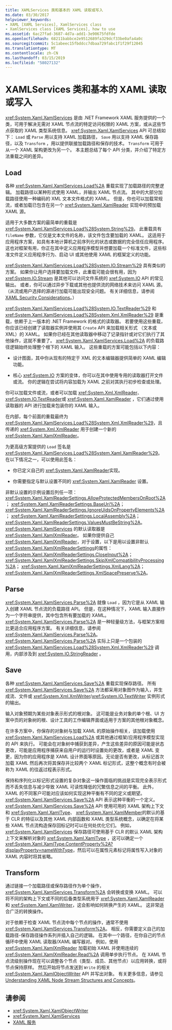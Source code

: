```yaml
---
title: XAMLServices 类和基本的 XAML 读取或写入
ms.date: 03/30/2017
helpviewer_keywords:
- XAML [XAML Services], XamlServices class
- XamlServices class [XAML Services], how to use
ms.assetid: 6ac27fad-3687-4d7a-add1-3e90675fdfde
ms.openlocfilehash: 68211babbce2e9512689fa329dcf33be0afa4a0c
ms.sourcegitcommit: 5c1abeec15fbddcc7dbaa729fabc1f1f29f12045
ms.translationtype: MT
ms.contentlocale: zh-CN
ms.lasthandoff: 03/15/2019
ms.locfileid: "58027132"
---
```

# <a name="xamlservices-class-and-basic-xaml-reading-or-writing"></a>XAMLServices 类和基本的 XAML 读取或写入
<xref:System.Xaml.XamlServices> 是由 .NET Framework XAML 服务提供的一个类，可用于解决无需对 XAML 节点流的特定访问权限的 XAML 方案，或从这些节点获取的 XAML 类型系统信息。 <xref:System.Xaml.XamlServices> API 可总结如下： `Load` 或 `Parse` 用以支持 XAML 加载路径， `Save` 用以支持 XAML 保存路径，以及 `Transform` ，用以提供联接加载路径和保存的技术。 `Transform` 可用于从一个 XAML 架构更改为另一个。 本主题总结了每个 API 分类，并介绍了特定方法重载之间的差异。  
  
<a name="load"></a>   
## <a name="load"></a>Load  
 各种 <xref:System.Xaml.XamlServices.Load%2A> 重载实现了加载路径的完整逻辑。 加载路径以某种形式使用 XAML，并输出 XAML 节点流。 其中的大部分加载路径使用一种编码的 XML 文本文件格式的 XAML。 但是，你也可以加载常规流，或者加载已包含在另一个 <xref:System.Xaml.XamlReader> 实现中的预加载 XAML 源。  
  
 适用于大多数方案的最简单的重载是 <xref:System.Xaml.XamlServices.Load%28System.String%29>。 此重载具有 `fileName` 参数，它仅是文本文件的名称，该文件包含要加载的 XAML。 这适用于应用程序方案，如具有本地计算机之前序列化的状态或数据的完全信任应用程序。 这也对框架有用，你正在其中定义应用程序模型并想要加载一个标准文件，这些标准文件定义应用程序行为、启动 UI 或其他使用 XAML 的框架定义的功能。  
  
 <xref:System.Xaml.XamlServices.Load%28System.IO.Stream%29> 具有类似的方案。 如果你让用户选择要加载文件，此重载可能会很有用，因为 <xref:System.IO.Stream> 是其他可以访问文件系统的 <xref:System.IO> API 的常见输出。 或者，你可以通过异步下载或其他也提供流的网络技术来访问 XAML 源。 （从流或用户选择的源进行加载可能出现安全问题。 有关详细信息，请参阅 [XAML Security Considerations](xaml-security-considerations.md)。）  
  
 <xref:System.Xaml.XamlServices.Load%28System.IO.TextReader%29> 和 <xref:System.Xaml.XamlServices.Load%28System.Xml.XmlReader%29> 是重载，依赖于上一版本的 .NET Framework 的格式的读取器。 若要使用这些重载，你应该已经创建了读取器实例并使用其 `Create` API 来加载相关形式 （文本或 XML）的 XAML。 如果你已经在其他读取器中移动了记录指针或对它们执行了其他操作，这就不重要了。 <xref:System.Xaml.XamlServices.Load%2A> 的负载路径逻辑始终处理整个根下的 XAML 输入。 这些重载的方案可能包括以下内容：  
  
-   设计图面，其中你从现有的特定于 XML 的文本编辑器提供简单的 XAML 编辑功能。  
  
-   核心 <xref:System.IO> 方案的变体，你可以在其中使用专用的读取器打开文件或流。 你的逻辑在尝试将内容加载为 XAML 之前对其执行初步检查或处理。  
  
 你可以加载文件或流，或者可以加载 <xref:System.Xml.XmlReader>、 <xref:System.IO.TextReader>或 <xref:System.Xaml.XamlReader> ，它们通过使用读取器的 API 进行加载来包装你的 XAML 输入。  
  
 在内部，每个前面的重载最终为 <xref:System.Xaml.XamlServices.Load%28System.Xml.XmlReader%29>，且传递的 <xref:System.Xml.XmlReader> 用于创建一个新的 <xref:System.Xaml.XamlXmlReader>。  
  
 为更高级方案提供的 `Load` 签名是 <xref:System.Xaml.XamlServices.Load%28System.Xaml.XamlReader%29>。 在以下情况之一，可以使用此签名：  
  
-   你已定义自己的 <xref:System.Xaml.XamlReader>实现。  
  
-   你需要指定与默认设置不同的 <xref:System.Xaml.XamlReader> 设置。  
  
 非默认设置的示例设置后列任一项： <xref:System.Xaml.XamlReaderSettings.AllowProtectedMembersOnRoot%2A>； <xref:System.Xaml.XamlReaderSettings.BaseUri%2A>； <xref:System.Xaml.XamlReaderSettings.IgnoreUidsOnPropertyElements%2A>； <xref:System.Xaml.XamlReaderSettings.LocalAssembly%2A>； <xref:System.Xaml.XamlReaderSettings.ValuesMustBeString%2A>。 <xref:System.Xaml.XamlServices> 的默认读取器是 <xref:System.Xaml.XamlXmlReader>。 如果你提供自己 <xref:System.Xaml.XamlXmlReader>，对于设置，以下是用以设置非默认 <xref:System.Xaml.XamlXmlReaderSettings>的属性： <xref:System.Xaml.XamlXmlReaderSettings.CloseInput%2A>； <xref:System.Xaml.XamlXmlReaderSettings.SkipXmlCompatibilityProcessing%2A>； <xref:System.Xaml.XamlXmlReaderSettings.XmlLang%2A>； <xref:System.Xaml.XamlXmlReaderSettings.XmlSpacePreserve%2A>。  
  
<a name="parse"></a>   
## <a name="parse"></a>Parse  
 <xref:System.Xaml.XamlServices.Parse%2A> 就像 `Load` ，因为它是从 XAML 输入创建 XAML 节点流的负载路径 API。 但是，在这种情况下，XAML 输入直接作为一个字符串提供，其中包含所有要加载的 XAML。 <xref:System.Xaml.XamlServices.Parse%2A> 是一种轻量级方法，与框架方案相比更适合应用程序方案。 有关详细信息，请参阅 <xref:System.Xaml.XamlServices.Parse%2A>。 <xref:System.Xaml.XamlServices.Parse%2A> 实际上只是一个包装的 <xref:System.Xaml.XamlServices.Load%28System.Xml.XmlReader%29> 调用，内部涉及到 <xref:System.IO.StringReader> 。  
  
<a name="save"></a>   
## <a name="save"></a>Save  
 各种 <xref:System.Xaml.XamlServices.Save%2A> 重载实现保存路径。 所有 <xref:System.Xaml.XamlServices.Save%2A> 方法都采用对象图作为输入，并生成流、文件或 <xref:System.Xml.XmlWriter>/<xref:System.IO.TextWriter> 实例形式的输出。  
  
 输入对象预期为某些对象表示形式的根对象。 这可能是业务对象的单个根、UI 方案中页的对象树的根、设计工具的工作编辑界面或适用于方案的其他根对象概念。  
  
 在许多方案中，你保存的对象树与加载 XAML 的原始操作相关，该加载使用 <xref:System.Xaml.XamlServices.Load%2A> 或其他通过框架/应用程序模型实现的 API 来执行。 可能会在对象树中捕获到差异，产生这些差异的原因可能是状态更改，可能是应用程序捕获来自用户的运行时设置处的更改，或者是 XAML 变更，因为你的应用程序是 XAML 设计界面等原因。无论是否有更改，从标记首次加载 XAML 然后再次将其保存并比较两个 XAML 标记形式，这整个概念有时会被称为 XAML 的往返过程表示形式。  
  
 保持和序列化以标记形式设置的复杂对象这一操作面临的挑战是实现完全表示形式而不丢失信息与减少导致 XAML 可读性降低的冗繁信息之间的平衡。 此外，XAML 的不同客户可能对应该如何实现这种平衡有不同的定义或期望。 <xref:System.Xaml.XamlServices.Save%2A> API 表示这种平衡的一个定义。 <xref:System.Xaml.XamlServices.Save%2A> API 使用可用的 XAML 架构上下文和 <xref:System.Xaml.XamlType>、 <xref:System.Xaml.XamlMember>的默认的基于 CLR 的特征以及其他 XAML 内部函数和 XAML 类型系统概念，以确定在将某些 XAML 节点流构造保存回标记时可以在何处优化它们。 例如， <xref:System.Xaml.XamlServices> 保存路径可使用基于 CLR 的默认 XAML 架构上下文来解析对象的 <xref:System.Xaml.XamlType> ，这可以确定一个 <xref:System.Xaml.XamlType.ContentProperty%2A?displayProperty=nameWithType>，然后可以在属性元素标记将属性写入对象的 XAML 内容时将其省略。  
  
<a name="transform"></a>   
## <a name="transform"></a>Transform  
 通过链接一个加载路径或保存路径作为单个操作，<xref:System.Xaml.XamlServices.Transform%2A> 会转换或变换 XAML。 可以将不同的架构上下文或不同的后备类型系统用于 <xref:System.Xaml.XamlReader> 和 <xref:System.Xaml.XamlWriter>，这会影响如何转换产生的 XAML。 这非常适合广泛的转换操作。  
  
 对于依赖于检查 XAML 节点流中每个节点的操作，通常不使用 <xref:System.Xaml.XamlServices.Transform%2A>。 相反，你需要定义自己的加载路径-保存路径操作系列并插入自己的逻辑。 在其中一个路径，在你自己的节点循环中使用 XAML 读取器/XAML 编写器对。 例如，使用 <xref:System.Xaml.XamlXmlReader> 加载初始 XAML 并使用连续的 <xref:System.Xaml.XamlXmlReader.Read%2A> 调用单步执行节点。 在 XAML 节点流级别操作现在可以调整各个节点（类型、成员、其他节点）以应用转换，或将节点保持原样。 然后开始将节点发送到 `Write` 的相关 <xref:System.Xaml.XamlObjectWriter> API 并写出对象。 有关更多信息，请参见 [Understanding XAML Node Stream Structures and Concepts](understanding-xaml-node-stream-structures-and-concepts.md)。  
  
## <a name="see-also"></a>请参阅
- <xref:System.Xaml.XamlObjectWriter>
- <xref:System.Xaml.XamlServices>
- [XAML 服务](index.md)
